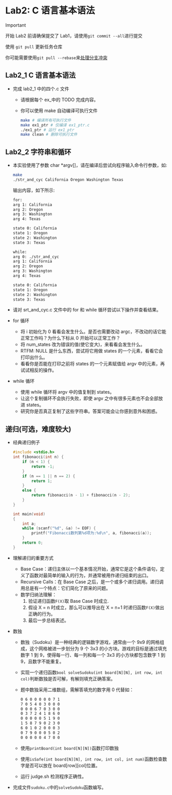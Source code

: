# Lab2: C 语言基本语法

> [!IMPORTANT]
> 开始 Lab2 前请确保提交了 Lab1，请使用`git commit --all`进行提交
>
> 使用 `git pull` 更新任务仓库
>
> 你可能需要使用`git pull --rebase`来[处理分支冲突](https://git-scm.com/book/zh/v2/Git-%e5%88%86%e6%94%af-%e5%8f%98%e5%9f%ba)

## Lab2_1 C 语言基本语法

- 完成 lab2_1 中的四个.c 文件

  - 请根据每个 ex\_中的 TODO 完成内容。
  - 你可以使用 make 自动编译可执行文件

    ```bash
    make # 编译所有可执行文件
    make ex1_ptr # 仅编译 ex1_ptr.c
    ./ex1_ptr # 运行 ex1_ptr
    make clean # 删除可执行文件
    ```

## Lab2_2 字符串和循环

- 本实验使用了参数 char \*argv[]，请在编译后尝试向程序输入命令行参数，如:

  ```bash
  make
  ./str_and_cyc California Oregon Washington Texas
  ```

  输出内容，如下所示:

  ```bash
  for:
  arg 1: California
  arg 2: Oregon
  arg 3: Washington
  arg 4: Texas

  state 0: California
  state 1: Oregon
  state 2: Washington
  state 3: Texas

  while:
  arg 0: ./str_and_cyc
  arg 1: California
  arg 2: Oregon
  arg 3: Washington
  arg 4: Texas

  state 0: California
  state 1: Oregon
  state 2: Washington
  state 3: Texas
  ```

- 请对 srt_and_cyc.c 文件中的 for 和 while 循环尝试以下操作并查看结果。
- for 循环
  - 将 i 初始化为 0 看看会发生什么。是否也需要改动 argc，不改动的话它能正常工作吗？为什么下标从 0 开始可以正常工作？
  - 将 num_states 改为错误的值(使它变大)，来看看会发生什么。
  - RTFM: NULL 是什么东西，尝试将它用做 states 的一个元素，看看它会打印出什么。
  - 看看你是否能在打印之前将 states 的一个元素赋值给 argv 中的元素，再试试相反的操作。
- while 循环
  - 使用 while 循环将 argv 中的值复制到 states。
  - 让这个复制循环不会执行失败，即使 argv 之中有很多元素也不会全部放进 states。
  - 研究你是否真正复制了这些字符串。答案可能会让你感到意外和困惑。

## 递归(可选，难度较大)

- 经典递归例子

  ```C
  #include <stdio.h>
  int fibonacci(int n) {
      if (n < 1) {
          return -1;
      }
      if (n == 1 || n == 2) {
          return 1;
      }
      else {
          return fibonacci(n - 1) + fibonacci(n - 2);
      }
  }

  int main(void)
  {
      int a;
      while (scanf("%d", &a) != EOF) {
          printf("Fibonacci数列第%d项为:%d\n", a, fibonacci(a));
      }
      return 0;
  }
  ```

- 理解递归的重要方式

  - Base Case：递归主体以一个基本情况开始，通常它是这个条件语句，定义了函数对最简单的输入的行为，并通常被用作递归结束的出口。
  - Recursive Calls：在 Base Case 之后，是一个或多个递归调用。递归调用总是有一个特点：它们简化了原来的问题。
  - 数学归纳法理解：
    1. 验证递归函数`F(X)`取 Base Case 时成立.
    2. 假设 X = n 时成立，那么可以推导出在 X = n+1 时递归函数`F(X)`做出正确的行为。
    3. 最后一步总结表述。

- 数独

  - 数独（Sudoku）是一种经典的逻辑数字游戏，通常由一个 9x9 的网格组成，这个网格被进一步划分为 9 个 3x3 的小方块。游戏的目标是通过填充数字 1 到 9，使得每一行、每一列和每一个 3x3 的小方块都包含数字 1 到 9，且数字不能重复。

  - 实现一个递归函数`bool solveSudoku(int board[N][N], int row, int col)`判断数独是否可解，有解则填充正确答案。

  - 题中数独采用二维数组，需解答填充的数字用 0 代替如：

    ```txt
    0 6 0 0 0 0 0 7 1
    7 0 5 4 0 3 0 0 0
    0 0 0 6 7 0 3 0 0
    0 3 7 2 4 1 8 6 0
    0 0 0 0 0 5 1 9 0
    1 5 8 7 9 0 2 3 0
    6 0 1 0 2 0 0 0 3
    0 7 9 0 0 0 5 0 2
    0 0 0 0 0 4 7 0 0
    ```

  - 使用`printBoard(int board[N][N])`函数打印数独
  - 使用`isSafe(int board[N][N], int row, int col, int num)`函数检查数字是否可以放在 board[row][col]位置。
  - 运行 judge.sh 检测程序正确性。

- 完成文件`sudoku.c`中的`solveSudoku`函数编写。
